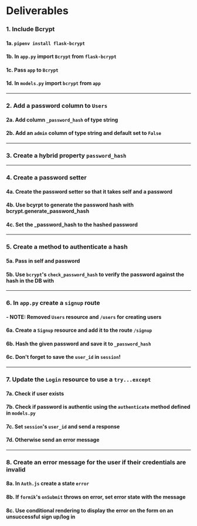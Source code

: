 # Deliverables

### 1. Include Bcrypt
#### 1a. `pipenv install flask-bcrypt`
#### 1b. In `app.py` import `Bcrypt` from `flask-bcrypt`
#### 1c. Pass `app` to `Bcrypt`
#### 1d. In `models.py` import `bcrypt` from `app`

---

### 2. Add a password column to `Users`
#### 2a. Add column `_password_hash` of type string
#### 2b. Add an `admin` column of type string and default set to `False`

---

### 3. Create a hybrid property `password_hash`

---

### 4. Create a password setter 
#### 4a. Create the password setter so that it takes self and a password
#### 4b. Use bcyrpt to generate the password hash with bcrypt.generate_password_hash
#### 4c. Set the _password_hash to the hashed password  

---

### 5. Create a method to authenticate a hash
#### 5a. Pass in self and password
#### 5b. Use `bcrypt`'s `check_password_hash` to verify the password against the hash in the DB with  

---

### 6. In `app.py` create a `signup` route
#### - NOTE: Removed `Users` resource and `/users` for creating users
#### 6a. Create a `Signup` resource and add it to the route `/signup`
#### 6b. Hash the given password and save it to `_password_hash`
#### 6c. Don't forget to save the `user_id` in `session`!

---

### 7. Update the `Login` resource to use a `try...except`
#### 7a. Check if user exists
#### 7b. Check if password is authentic using the `authenticate` method defined in `models.py`
#### 7c. Set `session`'s `user_id` and send a response
#### 7d. Otherwise send an error message

---

### 8. Create an error message for the user if their credentials are invalid
#### 8a. In `Auth.js` create a state `error`
#### 8b. If `formik`'s `onSubmit` throws on error, set error state with the message
#### 8c. Use conditional rendering to display the error on the form on an unsuccessful sign up/log in